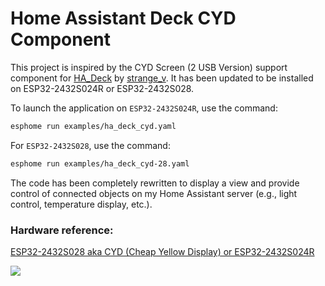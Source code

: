 # Home Assistant Deck CYD Component

This project is inspired by the CYD Screen (2 USB Version) support component for [HA_Deck](https://github.com/strange-v/ha_deck) by [strange_v](https://github.com/strange-v). It has been updated to be installed on ESP32-2432S024R or ESP32-2432S028.

To launch the application on `ESP32-2432S024R`, use the command:

```bash
esphome run examples/ha_deck_cyd.yaml
```

For `ESP32-2432S028`, use the command:

```bash
esphome run examples/ha_deck_cyd-28.yaml
```

The code has been completely rewritten to display a view and provide control of connected objects on my Home Assistant server (e.g., light control, temperature display, etc.).

### Hardware reference:
[ESP32-2432S028 aka CYD (Cheap Yellow Display) or ESP32-2432S024R ](https://ali.ski/vNTYds)

![](/images/ha-deck-cyd.jpg)
